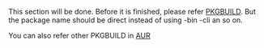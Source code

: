 
This section will be done. Before it is finished, please refer [PKGBUILD](https://wiki.archlinux.org/title/PKGBUILD). But the package name should be direct instead of using -bin -cli an so on.

You can also refer other PKGBUILD in [AUR](https://aur.archlinux.org/)
